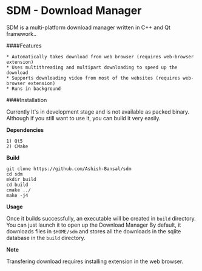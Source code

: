 SDM - Download Manager
======================

SDM is a multi-platform download manager written in C++ and Qt framework..

####Features

```
* Automatically takes download from web browser (requires web-browser extension)
* Uses multithreading and multipart downloading to speed up the download
* Supports downloading video from most of the websites (requires web-browser extension)
* Runs in background
```
####Installation

Currently It's in development stage and is not available as packed binary. Although if
you still want to use it, you can build it very easily.

**Dependencies**

```
1) Qt5
2) CMake
```

**Build**

```
git clone https://github.com/Ashish-Bansal/sdm
cd sdm
mkdir build
cd build
cmake ../
make -j4
```

**Usage**

Once it builds successfully, an executable will be created in `build` directory. You can just launch it to open up the Download Manager 
By default, it downloads files in `$HOME/sdm` and stores all the downloads in the sqlite database in the `build` directory.


**Note**

Transfering download requires installing extension in the web browser.
